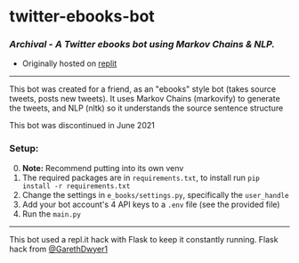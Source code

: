 # twitter-ebooks-bot
### ***Archival*** - *A Twitter ebooks bot using Markov Chains &amp; NLP.*

* Originally hosted on [replit](https://replit.com/@64andy2000/twitter-ebooks-bot)

---

This bot was created for a friend, as an "ebooks" style bot (takes source tweets, posts new tweets).
It uses Markov Chains (markovify) to generate the tweets, and NLP (nltk) so it understands the source sentence structure

This bot was discontinued in June 2021

### Setup:
0. **Note:** Recommend putting into its own venv
1. The required packages are in `requirements.txt`, to install run `pip install -r requirements.txt`
2. Change the settings in `e_books/settings.py`, specifically the `user_handle`
3. Add your bot account's 4 API keys to a `.env` file (see the provided file)
4. Run the `main.py`

---

This bot used a repl.it hack with Flask to keep it constantly running.
Flask hack from [@GarethDwyer1](https://replit.com/@GarethDwyer1/discord-bot)
